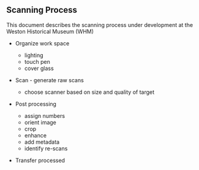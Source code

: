 ## Scanning Process

This document describes the scanning process under development at the Weston Historical Museum  (WHM)


- Organize work space

    - lighting
    - touch pen
    - cover glass

- Scan - generate raw scans

    - choose scanner based on size and quality of target

- Post processing

    - assign numbers
    - orient image
    - crop 
    - enhance
    - add metadata
    - identify re-scans

- Transfer processed
